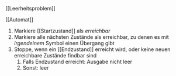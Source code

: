 [[Leerheitsproblem]]


[[Automat]]

1. Markiere [[Startzustand]] als _erreichbar_
2. Markiere alle nächsten Zustände als erreichbar, zu denen es mit _irgendeinem_ Symbol einen Übergang gibt
3. Stoppe, wenn ein [[Endzustand]] erreicht wird, oder keine neuen erreichbare Zustände findbar sind
	1. Falls Endzustand erreicht: Ausgabe nicht leer
	2. Sonst: leer